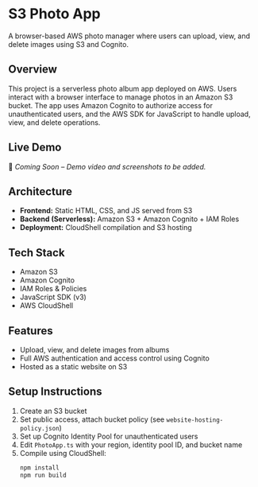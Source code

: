 # S3 Photo App

A browser-based AWS photo manager where users can upload, view, and delete images using S3 and Cognito.

## Overview

This project is a serverless photo album app deployed on AWS. Users interact with a browser interface to manage photos in an Amazon S3 bucket. The app uses Amazon Cognito to authorize access for unauthenticated users, and the AWS SDK for JavaScript to handle upload, view, and delete operations.

## Live Demo

🚧 *Coming Soon – Demo video and screenshots to be added.*

## Architecture

- **Frontend:** Static HTML, CSS, and JS served from S3  
- **Backend (Serverless):** Amazon S3 + Amazon Cognito + IAM Roles  
- **Deployment:** CloudShell compilation and S3 hosting

## Tech Stack

- Amazon S3
- Amazon Cognito
- IAM Roles & Policies
- JavaScript SDK (v3)
- AWS CloudShell

## Features

- Upload, view, and delete images from albums
- Full AWS authentication and access control using Cognito
- Hosted as a static website on S3

## Setup Instructions

1. Create an S3 bucket
2. Set public access, attach bucket policy (see `website-hosting-policy.json`)
3. Set up Cognito Identity Pool for unauthenticated users
4. Edit `PhotoApp.ts` with your region, identity pool ID, and bucket name
5. Compile using CloudShell:
   ```bash
   npm install
   npm run build
